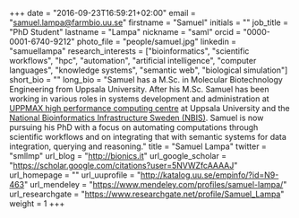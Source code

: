 +++
date = "2016-09-23T16:59:21+02:00"
email = "samuel.lampa@farmbio.uu.se"
firstname = "Samuel"
initials = ""
job_title = "PhD Student"
lastname = "Lampa"
nickname = "saml"
orcid = "0000-0001-6740-9212"
photo_file = "people/samuel.jpg"
linkedin = "samuellampa"
research_interests = ["bioinformatics", "scientific workflows", "hpc", "automation", "artificial intelligence", "computer languages", "knowledge systems", "semantic web", "biological simulation"]
short_bio = ""
long_bio = "Samuel has a M.Sc. in Molecular Biotechnology Engineering from Uppsala University. After his M.Sc. Samuel has been working in various roles in systems development and administration at [UPPMAX high performance computing centre](http://uppmax.uu.se/) at Uppsala University and the [National Bioinformatics Infrastructure Sweden (NBIS)](http://nbis.se/). Samuel is now pursuing his PhD with a focus on automating computations through scientific workflows and on integrating that with semantic systems for data integration, querying and reasoning."
title = "Samuel Lampa"
twitter = "smllmp"
url_blog = "http://bionics.it"
url_google_scholar = "https://scholar.google.com/citations?user=5NVWZfcAAAAJ"
url_homepage = ""
url_uuprofile = "http://katalog.uu.se/empinfo/?id=N9-463"
url_mendeley = "https://www.mendeley.com/profiles/samuel-lampa/"
url_researchgate = "https://www.researchgate.net/profile/Samuel_Lampa"
weight = 1
+++

